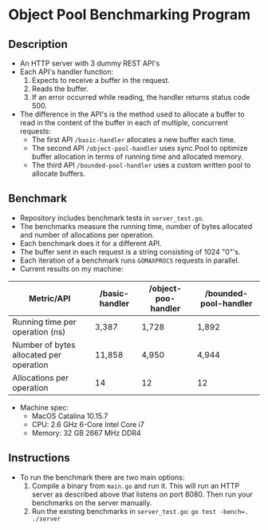 # Object Pool Benchmarking Program

## Description
- An HTTP server with 3 dummy REST API's
- Each API's handler function:
    1. Expects to receive a buffer in the request.
    2. Reads the buffer.
    3. If an error occurred while reading, the handler returns status
       code 500.
- The difference in the API's is the method used to allocate a buffer
  to read in the content of the buffer in each of multiple,
  concurrent requests:
  - The first API `/basic-handler` allocates a new buffer each time.
  - The second API `/object-pool-handler` uses sync.Pool to optimize
    buffer allocation in terms of running time and allocated memory.
  - The third API `/bounded-pool-handler` uses a custom written pool to allocate buffers.

 ## Benchmark
 - Repository includes benchmark tests in `server_test.go`.
 - The benchmarks measure the running time, number of bytes allocated and number of allocations per operation.
 - Each benchmark does it for a different API.
 - The buffer sent in each request is a string consisting of 1024 "0"'s.
 - Each iteration of a benchmark runs `GOMAXPROCS` requests in parallel.
 - Current results on my machine:
 
 
 | Metric/API                              | /basic-handler      | /object-poo-handler   | /bounded-pool-handler |
 | --------------------------------------- | ------------------- | --------------------- | --------------------- |
 | Running time per operation (ns)         | 3,387               | 1,728                 | 1,892                 | 
 | Number of bytes allocated per operation | 11,858              | 4,950                 | 4,944                 |
 | Allocations per operation               | 14                  | 12                    | 12                    |
 
 - Machine spec:
     - MacOS Catalina 10.15.7 
     - CPU: 2.6 GHz 6-Core Intel Core i7
     - Memory: 32 GB 2667 MHz DDR4
 

 ## Instructions
 - To run the benchmark there are two main options:
     1. Compile a binary from `main.go` and run it. This will run an HTTP server as described above that listens on port 8080. Then run your benchmarks on the server manually.
     2. Run the existing benchmarks in `server_test.go`:
         `go test -bench=. ./server`
